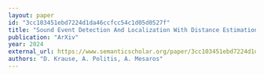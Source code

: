 ```yaml
---
layout: paper
id: "3cc103451ebd7224d1da46ccfcc54c1d05d0527f"
title: "Sound Event Detection And Localization With Distance Estimation"
publication: "ArXiv"
year: 2024
external_url: https://www.semanticscholar.org/paper/3cc103451ebd7224d1da46ccfcc54c1d05d0527f
authors: "D. Krause, A. Politis, A. Mesaros"
---
```

